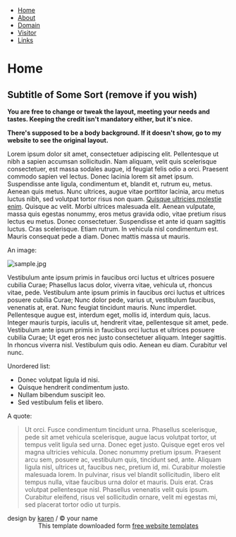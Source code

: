 <!DOCTYPE html PUBLIC "-//W3C//DTD XHTML 1.0 Strict//EN" "http://www.w3.org/TR/xhtml1/DTD/xhtml1-strict.dtd">
<html xmlns="http://www.w3.org/1999/xhtml" xml:lang="en" lang="en">
<head>
<title>Clouds Up</title>
<meta http-equiv="content-type" content="text/html; charset=utf-8" />
<link rel="stylesheet" href="style.css" media="all" type="text/css" />
</head>
<body>
<div id="header">
  <ul>
    <li><a href="http://all-free-download.com/free-website-templates/">Home</a></li>
    <li><a href="http://all-free-download.com/free-website-templates/">About</a></li>
    <li><a href="http://all-free-download.com/free-website-templates/">Domain</a></li>
    <li><a href="http://all-free-download.com/free-website-templates/">Visitor</a></li>
    <li><a href="http://all-free-download.com/free-website-templates/">Links</a></li>
  </ul>
</div>
<div id="content">
  <h1>Home</h1>
  <h2>Subtitle of Some Sort (remove if you wish)</h2>
  <p><strong>You are free to change or tweak the layout, meeting your needs and tastes. Keeping the credit isn't mandatory either, but it's nice.</strong></p>
  <p><strong>There's supposed to be a body background. If it doesn't show, go to my website to see the original layout.</strong></p>
  <p>Lorem ipsum dolor sit amet, consectetuer adipiscing elit. Pellentesque ut nibh a sapien accumsan sollicitudin. Nam aliquam, velit quis scelerisque consectetuer, est massa sodales augue, id feugiat felis odio a orci. Praesent commodo sapien vel lectus. Donec lacinia lorem sit amet ipsum. Suspendisse ante ligula, condimentum et, blandit et, rutrum eu, metus. Aenean quis metus. Nunc ultrices, augue vitae porttitor lacinia, arcu metus luctus nibh, sed volutpat tortor risus non quam. <a href="http://all-free-download.com/free-website-templates/">Quisque ultricies molestie enim</a>. Quisque ac velit. Morbi ultrices malesuada elit. Aenean vulputate, massa quis egestas nonummy, eros metus gravida odio, vitae pretium risus lectus eu metus. Donec consectetuer. Suspendisse et ante id quam sagittis luctus. Cras scelerisque. Etiam rutrum. In vehicula nisl condimentum est. Mauris consequat pede a diam. Donec mattis massa ut mauris.</p>
  <p>An image:</p>
  <img src="sample.jpg" alt="sample.jpg" />
  <p>Vestibulum ante ipsum primis in faucibus orci luctus et ultrices posuere cubilia Curae; Phasellus lacus dolor, viverra vitae, vehicula ut, rhoncus vitae, pede. Vestibulum ante ipsum primis in faucibus orci luctus et ultrices posuere cubilia Curae; Nunc dolor pede, varius ut, vestibulum faucibus, venenatis at, erat. Nunc feugiat tincidunt mauris. Nunc imperdiet. Pellentesque augue est, interdum eget, mollis id, interdum quis, lacus. Integer mauris turpis, iaculis ut, hendrerit vitae, pellentesque sit amet, pede. Vestibulum ante ipsum primis in faucibus orci luctus et ultrices posuere cubilia Curae; Ut eget eros nec justo consectetuer aliquam. Integer sagittis. In rhoncus viverra nisl. Vestibulum quis odio. Aenean eu diam. Curabitur vel nunc.</p>
  <p>Unordered list:</p>
  <ul>
    <li>Donec volutpat ligula id nisi.</li>
    <li>Quisque hendrerit condimentum justo.</li>
    <li>Nullam bibendum suscipit leo.</li>
    <li>Sed vestibulum felis et libero.</li>
  </ul>
  <p>A quote:</p>
  <blockquote>
    <p>Ut orci. Fusce condimentum tincidunt urna. Phasellus scelerisque, pede sit amet vehicula scelerisque, augue lacus volutpat tortor, ut tempus velit ligula sed urna. Donec eget justo. Quisque eget eros vel magna ultricies vehicula. Donec nonummy pretium ipsum. Praesent arcu sem, posuere ac, vestibulum quis, tincidunt sed, ante. Aliquam ligula nisl, ultrices ut, faucibus nec, pretium id, mi. Curabitur molestie malesuada lorem. In pulvinar, risus vel blandit sollicitudin, libero elit tempus nulla, vitae faucibus urna dolor et mauris. Duis erat. Cras volutpat pellentesque nisl. Phasellus venenatis velit quis ipsum. Curabitur eleifend, risus vel sollicitudin ornare, velit mi egestas mi, sed placerat tortor odio ut turpis.</p>
  </blockquote>
</div>
<div id="footer">design by <a href="http://one-am.net/">karen</a> / &copy; your name</div>
<div align=center>This template  downloaded form <a href='http://all-free-download.com/free-website-templates/'>free website templates</a></div></body>
</html>


